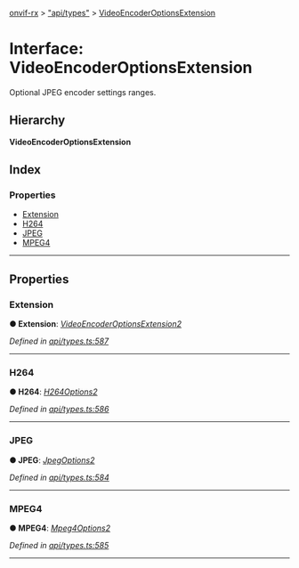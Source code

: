 [onvif-rx](../README.md) > ["api/types"](../modules/_api_types_.md) > [VideoEncoderOptionsExtension](../interfaces/_api_types_.videoencoderoptionsextension.md)

# Interface: VideoEncoderOptionsExtension

Optional JPEG encoder settings ranges.

## Hierarchy

**VideoEncoderOptionsExtension**

## Index

### Properties

* [Extension](_api_types_.videoencoderoptionsextension.md#extension)
* [H264](_api_types_.videoencoderoptionsextension.md#h264)
* [JPEG](_api_types_.videoencoderoptionsextension.md#jpeg)
* [MPEG4](_api_types_.videoencoderoptionsextension.md#mpeg4)

---

## Properties

<a id="extension"></a>

###  Extension

**● Extension**: *[VideoEncoderOptionsExtension2](_api_types_.videoencoderoptionsextension2.md)*

*Defined in [api/types.ts:587](https://github.com/patrickmichalina/onvif-rx/blob/d62cee9/src/api/types.ts#L587)*

___
<a id="h264"></a>

###  H264

**● H264**: *[H264Options2](_api_types_.h264options2.md)*

*Defined in [api/types.ts:586](https://github.com/patrickmichalina/onvif-rx/blob/d62cee9/src/api/types.ts#L586)*

___
<a id="jpeg"></a>

###  JPEG

**● JPEG**: *[JpegOptions2](_api_types_.jpegoptions2.md)*

*Defined in [api/types.ts:584](https://github.com/patrickmichalina/onvif-rx/blob/d62cee9/src/api/types.ts#L584)*

___
<a id="mpeg4"></a>

###  MPEG4

**● MPEG4**: *[Mpeg4Options2](_api_types_.mpeg4options2.md)*

*Defined in [api/types.ts:585](https://github.com/patrickmichalina/onvif-rx/blob/d62cee9/src/api/types.ts#L585)*

___

